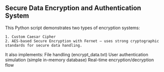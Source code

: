 ## Secure Data Encryption and Authentication System
This Python script demonstrates two types of encryption systems:

    1. Custom Caesar Cipher
    2. AES-based Secure Encryption with Fernet – uses strong cryptographic standards for secure data handling.

It also implements:
    File handling (encrypt_data.txt)
    User authentication simulation (simple in-memory database)
    Real-time encryption/decryption flow
